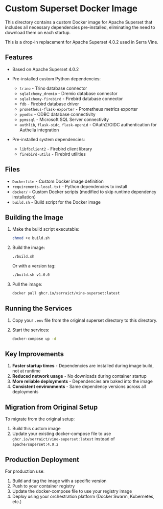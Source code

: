 # Custom Superset Docker Image

This directory contains a custom Docker image for Apache Superset
that includes all necessary dependencies pre-installed,
eliminating the need to download them on each startup.

This is a drop-in replacement for Apache Superset 4.0.2 used in Serra Vine.

## Features

- Based on Apache Superset 4.0.2
- Pre-installed custom Python dependencies:
  - `trino` - Trino database connector
  - `sqlalchemy_dremio` - Dremio database connector  
  - `sqlalchemy-firebird` - Firebird database connector
  - `fdb` - Firebird database driver
  - `prometheus-flask-exporter` - Prometheus metrics exporter
  - `pyodbc` - ODBC database connectivity
  - `pymssql` - Microsoft SQL Server connectivity
  - `authlib`, `flask-oidc`, `flask-openid` - OAuth2/OIDC authentication for Authelia integration

- Pre-installed system dependencies:
  - `libfbclient2` - Firebird client library
  - `firebird-utils` - Firebird utilities

## Files

- `Dockerfile` - Custom Docker image definition
- `requirements-local.txt` - Python dependencies to install
- `docker/` - Custom Docker scripts (modified to skip runtime dependency installation)
- `build.sh` - Build script for the Docker image

## Building the Image

1. Make the build script executable:

   ```bash
   chmod +x build.sh
   ```

2. Build the image:

   ```bash
   ./build.sh
   ```

   Or with a version tag:

   ```bash
   ./build.sh v1.0.0
   ```

3. Pull the image:

   ```bash
   docker pull ghcr.io/serraict/vine-superset:latest
   ```

## Running the Services

1. Copy your `.env` file from the original superset directory to this directory.

2. Start the services:
   ```bash
   docker-compose up -d
   ```

## Key Improvements

1. **Faster startup times** - Dependencies are installed during image build, not at runtime
2. **Reduced network usage** - No downloads during container startup
3. **More reliable deployments** - Dependencies are baked into the image
4. **Consistent environments** - Same dependency versions across all deployments

## Migration from Original Setup

To migrate from the original setup:

1. Build this custom image
2. Update your existing docker-compose file to use `ghcr.io/serraict/vine-superset:latest` instead of `apache/superset:4.0.2`

## Production Deployment

For production use:

1. Build and tag the image with a specific version
2. Push to your container registry
3. Update the docker-compose file to use your registry image
4. Deploy using your orchestration platform (Docker Swarm, Kubernetes, etc.)
